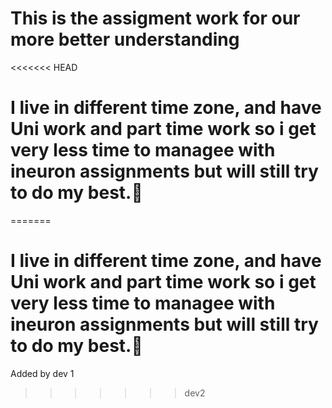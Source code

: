 # This is the assigment work for our more better understanding
<<<<<<< HEAD
# I live in different time zone, and have Uni work and part time work so i get very less time to managee with ineuron assignments but will still try to do my best.🙂
=======
# I live in different time zone, and have Uni work and part time work so i get very less time to managee with ineuron assignments but will still try to do my best.🙂
Added by dev 1
>>>>>>> dev2
